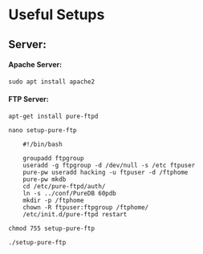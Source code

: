 # Useful Setups

## Server:
#### Apache Server:
`sudo apt install apache2 `

#### FTP Server:
`apt-get install pure-ftpd`

`nano setup-pure-ftp`

```
    #!/bin/bash
    
    groupadd ftpgroup
    useradd -g ftpgroup -d /dev/null -s /etc ftpuser
    pure-pw useradd hacking -u ftpuser -d /ftphome
    pure-pw mkdb
    cd /etc/pure-ftpd/auth/
    ln -s ../conf/PureDB 60pdb
    mkdir -p /ftphome
    chown -R ftpuser:ftpgroup /ftphome/
    /etc/init.d/pure-ftpd restart
```

`chmod 755 setup-pure-ftp`

`./setup-pure-ftp`


